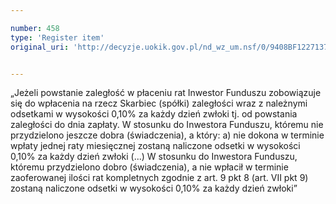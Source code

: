 ```yaml
---

number: 458
type: 'Register item'
original_uri: 'http://decyzje.uokik.gov.pl/nd_wz_um.nsf/0/9408BF1227137AC6C12572DD00329576?OpenDocument'


---
```


„Jeżeli powstanie zaległość w płaceniu rat Inwestor Funduszu zobowiązuje się do wpłacenia na rzecz Skarbiec (spółki) zaległości wraz z należnymi odsetkami w wysokości 0,10% za każdy dzień zwłoki tj. od powstania zaległości do dnia zapłaty. W stosunku do Inwestora Funduszu, któremu nie przydzielono jeszcze dobra (świadczenia), a który: a) nie dokona w terminie wpłaty jednej raty miesięcznej zostaną naliczone odsetki w wysokości 0,10% za każdy dzień zwłoki (...)  W stosunku do Inwestora Funduszu, któremu przydzielono dobro (świadczenia), a nie wpłacił w terminie zaoferowanej ilości rat kompletnych zgodnie z art. 9 pkt 8 (art. VII pkt 9) zostaną naliczone odsetki w wysokości 0,10% za każdy dzień zwłoki”
